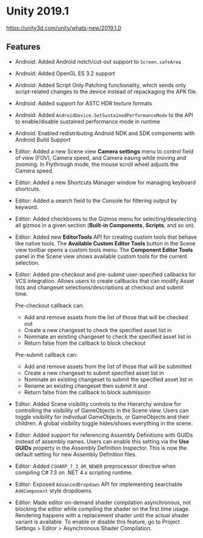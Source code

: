 # Unity 2019.1

https://unity3d.com/unity/whats-new/2019.1.0

## Features



*   Android: Added Android notch/cut-out support to `Screen.safeArea`
    
*   Android: Added OpenGL ES 3.2 support
    
*   Android: Added Script Only Patching functionality, which sends only script-related changes to the device instead of repackaging the APK file.
    
*   Android: Added support for ASTC HDR texture formats
    
*   Android: Added `AndroidDevice.SetSustainedPerformanceMode` to the API to enable/disable sustained performance mode in runtime
    
*   Android: Enabled redistributing Android NDK and SDK components with Android Build Support
    
*   Editor: Added a new Scene view **Camera settings** menu to control field of view (FOV), Camera speed, and Camera easing while moving and zooming. In Flythrough mode, the mouse scroll wheel adjusts the Camera speed.
    
*   Editor: Added a new Shortcuts Manager window for managing keyboard shortcuts.
    
*   Editor: Added a search field to the Console for filtering output by keyword.
    
*   Editor: Added checkboxes to the Gizmos menu for selecting/deselecting all gizmos in a given section (**Built-in Components**, **Scripts**, and so on).
    
*   Editor: Added new **EditorTools** API for creating custom tools that behave like native tools. The **Available Custom Editor Tools** button in the Scene view toolbar opens a custom tools menu. The **Component Editor Tools** panel in the Scene view shows available custom tools for the current selection.
    
*   Editor: Added pre-checkout and pre-submit user-specified callbacks for VCS integration. Allows users to create callbacks that can modify Asset lists and changeset selections/descriptions at checkout and submit time.
    
    Pre-checkout callback can:
    
    *   Add and remove assets from the list of those that will be checked out
    *   Create a new changeset to check the specified asset list in
    *   Nominate an existing changeset to check the specified asset list in
    *   Return false from the callback to block checkout
    
    Pre-submit callback can:
    
    *   Add and remove assets from the list of those that will be submitted
    *   Create a new changeset to submit specified asset list in
    *   Nominate an existing changeset to submit the specified asset list in
    *   Rename an existing changeset then submit it and
    *   Return false from the callback to block submission
*   Editor: Added Scene visibility controls to the Hierarchy window for controlling the visibility of GameObjects in the Scene view. Users can toggle visibility for individual GameObjects, or GameObjects and their children. A global visibility toggle hides/shows everything in the scene.
    
*   Editor: Added support for referencing Assembly Definitions with GUIDs instead of assembly names. Users can enable this setting via the **Use GUIDs** property in the Assembly Definition Inspector. This is now the default setting for new Assembly Definition files.
    
*   Editor: Added `CSHARP_7_3_OR_NEWER` preprocessor directive when compiling C# 7.3 on .NET 4.x scripting runtime.
    
*   Editor: Exposed `AdvancedDropdown` API for implementing searchable `AddComponent` style dropdowns.
    
*   Editor: Made editor on-demand shader compilation asynchronous, not blocking the editor while compiling the shader on the first time usage. Rendering happens with a replacement shader until the actual shader variant is available. To enable or disable this feature, go to Project Settings > Editor > Asynchronous Shader Compilation.